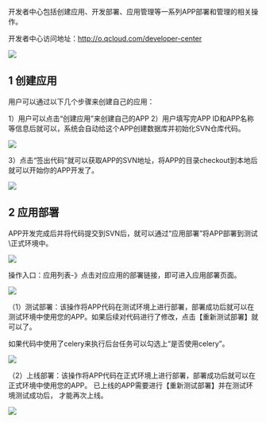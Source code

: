 开发者中心包括创建应用、开发部署、应用管理等一系列APP部署和管理的相关操作。

开发者中心访问地址：http://o.qcloud.com/developer-center 

![](http://imgcache.tce.fsphere.cn/image/qzonestyle.gtimg.cn/qzone/vas/opensns/res/img/gongnengshuoming-01.png)

## 1 创建应用

用户可以通过以下几个步骤来创建自己的应用：

1）用户可以点击“创建应用”来创建自己的APP
2）用户填写完APP ID和APP名称等信息后就可以，系统会自动给这个APP创建数据库并初始化SVN仓库代码。

![](http://imgcache.tce.fsphere.cn/image/qzonestyle.gtimg.cn/qzone/vas/opensns/res/img/gongnengshuoming-02.png)

3）点击“签出代码”就可以获取APP的SVN地址，将APP的目录checkout到本地后就可以开始你的APP开发了。

![](http://imgcache.tce.fsphere.cn/image/qzonestyle.gtimg.cn/qzone/vas/opensns/res/img/gongnengshuoming-03.png)

## 2 应用部署

APP开发完成后并将代码提交到SVN后，就可以通过“应用部署”将APP部署到测试\正式环境中。

![](http://imgcache.tce.fsphere.cn/image/qzonestyle.gtimg.cn/qzone/vas/opensns/res/img/gongnengshuoming-04.png)

操作入口：应用列表-》点击对应应用的部署链接，即可进入应用部署页面。 

![](http://imgcache.tce.fsphere.cn/image/qzonestyle.gtimg.cn/qzone/vas/opensns/res/img/gongnengshuoming-05.png)

（1）测试部署：该操作将APP代码在测试环境上进行部署，部署成功后就可以在测试环境中使用您的APP。如果后续对代码进行了修改，点击【重新测试部署】就可以了。

如果代码中使用了celery来执行后台任务可以勾选上“是否使用celery”。

![](http://imgcache.tce.fsphere.cn/image/qzonestyle.gtimg.cn/qzone/vas/opensns/res/img/gongnengshuoming-06.png)

（2）上线部署：该操作将APP代码在正式环境上进行部署，部署成功后就可以在正式环境中使用您的APP。
已上线的APP需要进行【重新测试部署】并在测试环境测试成功后， 才能再次上线。

![](http://imgcache.tce.fsphere.cn/image/qzonestyle.gtimg.cn/qzone/vas/opensns/res/img/gongnengshuoming-07.png)